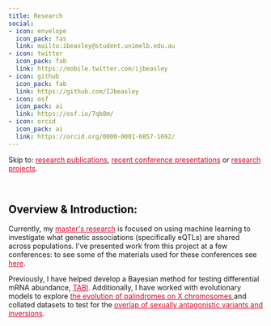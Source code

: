 ```yaml
---
title: Research 
social:
- icon: envelope
  icon_pack: fas
  link: mailto:ibeasley@student.unimelb.edu.au
- icon: twitter
  icon_pack: fab
  link: https://mobile.twitter.com/ijbeasley
- icon: github
  icon_pack: fab
  link: https://github.com/IJbeasley
- icon: osf
  icon_pack: ai
  link: https://osf.io/7qb8m/
- icon: orcid
  icon_pack: ai
  link: https://orcid.org/0000-0001-6857-1692/
---
```


Skip to: <a href="#publications" style="color:#D90429">research publications</a>, <a href="/research/#talks" style="color:#D90429">recent conference presentations</a> or <a href="#projects" style="color:#D90429">research projects</a>.

<br>

<h2 style = "color:black" > Overview & Introduction: </h2>

Currently, my <a href="/project/pop_spec_eqtl"  style="color:#D90429"> master's research</a> is focused on using machine learning to investigate what genetic associations (specifically eQTLs) are shared across populations. I've presented work from this project at a few conferences: to see some of the materials used for these conferences see <a href="/research/#talks"  style="color:#D90429">here</a>. 

Previously, I have helped develop a Bayesian method for testing differential mRNA abundance, 
<a href="/project/TABI" style="color:#D90429">TABI</a>. Additionally, I have worked with evolutionary models to explore <a href="/project/monash_internship" style="color:#D90429"> the evolution of palindromes on X chromosomes </a> and collated datasets to test for the <a href="/project/monash-winter" style="color:#D90429"> overlap of sexually antagonistic variants and inversions</a>.